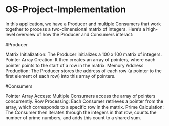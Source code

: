 # OS-Project-Implementation

In this application, we have a Producer and multiple Consumers that work together to process a two-dimensional matrix of integers. Here’s a high-level overview of how the Producer and Consumers interact:

#Producer

Matrix Initialization: The Producer initializes a 100 x 100 matrix of integers.
Pointer Array Creation: It then creates an array of pointers, where each pointer points to the start of a row in the matrix.
Memory Address Production: The Producer stores the address of each row (a pointer to the first element of each row) into this array of pointers.


#Consumers

Pointer Array Access: Multiple Consumers access the array of pointers concurrently.
Row Processing: Each Consumer retrieves a pointer from the array, which corresponds to a specific row in the matrix.
Prime Calculation: The Consumer then iterates through the integers in that row, counts the number of prime numbers, and adds this count to a shared sum.

